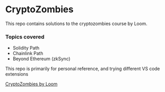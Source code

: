 # CryptoZombies

This repo contains solutions to the cryptozombies course by Loom.

### Topics covered
- Solidity Path
- Chainlink Path
- Beyond Ethereum (zkSync)

This repo is primarily for personal reference, and trying different VS code extensions

[CryptoZombies by Loom](https://cryptozombies.io/)
